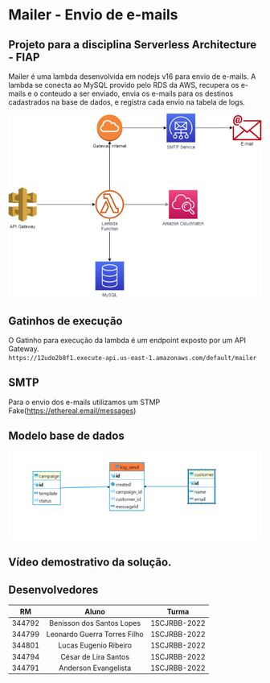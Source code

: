 # Mailer - Envio de e-mails 
## Projeto para a disciplina Serverless Architecture - FIAP 

Mailer é uma lambda desenvolvida em nodejs v16 para envio de e-mails.
A lambda se conecta ao MySQL provido pelo RDS da AWS, recupera os e-mails e o conteudo a ser enviado, envia os e-mails para os destinos cadastrados na base de dados, e 
registra cada envio na tabela de logs.


![Mailer](/lambda.png "Diagrama da solução")

## Gatinhos de execução
O Gatinho para execução da lambda é um endpoint exposto por um API Gateway.<br>
`https://12udo2b8f1.execute-api.us-east-1.amazonaws.com/default/mailer`


## SMTP
Para o envio dos e-mails utilizamos um STMP Fake(https://ethereal.email/messages)


## Modelo base de dados 

![Mailer DB](/mailer-db.png "Modelo do bando de dados")




## Vídeo demostrativo da solução.




## Desenvolvedores

| RM  | Aluno | Turma |
| ------------- |:-------------:| --------- | 
| 344792      | Benisson dos Santos Lopes     | 1SCJRBB-2022 |
| 344799      | Leonardo Guerra Torres Filho     | 1SCJRBB-2022 |
| 344801      | Lucas Eugenio Ribeiro     | 1SCJRBB-2022 |
| 344794      | César de Lira Santos     | 1SCJRBB-2022 |
| 344791      | Anderson Evangelista     | 1SCJRBB-2022 |